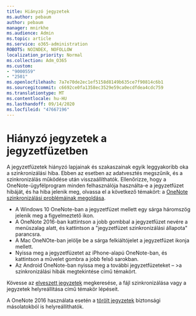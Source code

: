 ```yaml
---
title: Hiányzó jegyzetek
ms.author: pebaum
author: pebaum
manager: mnirkhe
ms.audience: Admin
ms.topic: article
ms.service: o365-administration
ROBOTS: NOINDEX, NOFOLLOW
localization_priority: Normal
ms.collection: Adm_O365
ms.custom:
- "9000559"
- "2501"
ms.openlocfilehash: 7a7e70de2ec1ef5158d8149b635ce7f90814c6b1
ms.sourcegitcommit: c6692ce0fa1358ec3529e59ca0ecdfdea4cdc759
ms.translationtype: MT
ms.contentlocale: hu-HU
ms.lasthandoff: 09/14/2020
ms.locfileid: "47667196"
---
```

# <a name="missing-notes-in-notebook"></a>Hiányzó jegyzetek a jegyzetfüzetben

A jegyzetfüzetek hiányzó lapjainak és szakaszainak egyik leggyakoribb oka a szinkronizálási hiba. Ebben az esetben az adatvesztés megszűnik, és a szinkronizálás működése után visszaállíthatók. Ellenőrizze, hogy a OneNote-ügyfélprogram minden felhasználója használta-e a jegyzetfüzet hibáját, és ha hiba jelenik meg, olvassa el a következő témakört: a [OneNote szinkronizálási problémáinak megoldása](https://support.office.com/article/299495ef-66d1-448f-90c1-b785a6968d45).

- A Windows 10 OneNote-ban a jegyzetfüzet mellett egy sárga háromszög jelenik meg a figyelmeztető ikon.
- A OneNote 2016-ban kattintson a jobb gombbal a jegyzetfüzet nevére a menüszalag alatt, és kattintson a "jegyzetfüzet szinkronizálási állapota" parancsra.
- A Mac OneNOte-ban jelölje be a sárga felkiáltójelet a jegyzetfüzet ikonja mellett.
- Nyissa meg a jegyzetfüzetet az iPhone-alapú OneNote-ban, és kattintson a művelet gombra a jobb felső sarokban.
- Az Android OneNote-ban nyissa meg a további jegyzetfüzeteket – >a szinkronizálási hibák megtekintése című témakört.

Kövesse az [elveszett jegyzetek](https://support.office.com/article/32cb2bd7-afe7-44d2-a711-398a88421287) megkeresése, a fájl szinkronizálása vagy a jegyzetek helyreállítása című témakör lépéseit.

A OneNote 2016 használata esetén a [törölt jegyzetek](https://support.office.com/article/32ed1036-74fd-4c21-bc28-033a486e6b14) biztonsági másolatokból is helyreállíthatók.